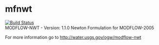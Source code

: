 # mfnwt
[![Build Status](https://travis-ci.com/jlarsen-usgs/mfnwt.svg?token=JQ4RYmycyrTBEPDUKxGA&branch=develop)](https://travis-ci.com/jlarsen-usgs/mfnwt)  
MODFLOW-NWT - Version: 1.1.0
Newton Formulation for MODFLOW-2005

For more information go to http://water.usgs.gov/ogw/modflow-nwt
